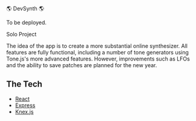 🌎 DevSynth 🌎

To be deployed.

Solo Project

The idea of the app is to create a more substantial online synthesizer. All features are fully functional, including a number of tone generators using Tone.js's more advanced features. However, improvements such as LFOs and the ability to save patches are planned for the new year.

## The Tech

* [React](https://reactjs.org/docs/getting-started.html)
* [Express](https://expressjs.com/en/api.html)
* [Knex.js](https://knexjs.org/)

